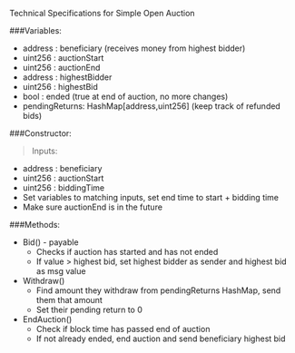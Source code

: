 Technical Specifications for Simple Open Auction

###Variables:

- address : beneficiary (receives money from highest bidder)
- uint256 : auctionStart 
- uint256 : auctionEnd
- address : highestBidder
- uint256 : highestBid
- bool : ended (true at end of auction, no more changes)
- pendingReturns: HashMap[address,uint256] (keep track of refunded bids)

###Constructor:
>Inputs:
  - address : beneficiary 
  - uint256 : auctionStart
  - uint256 : biddingTime
- Set variables to matching inputs, set end time to start + bidding time
- Make sure auctionEnd is in the future

###Methods: 
- Bid() - payable
  - Checks if auction has started and has not ended
  - If value > highest bid, set highest bidder as sender and highest bid as msg value
- Withdraw()
  - Find amount they withdraw from pendingReturns HashMap, send them that amount
  - Set their pending return to 0
- EndAuction()
  - Check if block time has passed end of auction
  - If not already ended, end auction and send beneficiary highest bid
